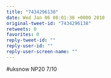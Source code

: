 ```yaml
---
title: "7434296138"
date: Wed Jan 06 08:01:38 +0000 2010
original-tweet-id: "7434296138"
retweets: 0
favorites: 0
reply-tweet-id: ""
reply-user-id: ""
reply-user-screen-name: ""
---
```

#uksnow NP20 7/10
